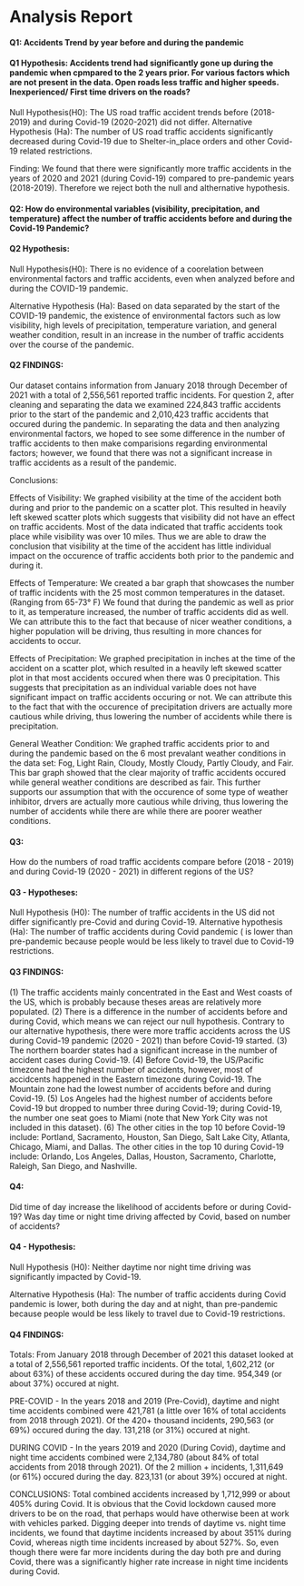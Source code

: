 # Analysis Report
#### Q1: Accidents Trend by year before and during the pandemic
#### Q1 Hypothesis:  Accidents trend had significantly gone up during the pandemic when cpmpared to the 2 years prior. For various factors which are not present in the data. Open roads less traffic and higher speeds. Inexperienced/ First time drivers on the roads?
Null Hypothesis(H0): The US road traffic accident trends before (2018-2019) and during Covid-19 (2020-2021) did not differ.
Alternative Hypothesis (Ha): The number of US road traffic accidents significantly decreased during Covid-19 due to Shelter-in_place orders and other Covid-19 related restrictions.

Finding: We found that there were significantly more traffic accidents in the years of 2020 and 2021 (during Covid-19) compared to pre-pandemic years (2018-2019). Therefore we reject both the null and althernative hypothesis.


#### Q2: How do environmental variables (visibility, precipitation, and temperature) affect the number of traffic accidents before and during the Covid-19 Pandemic?
#### Q2 Hypothesis: 
Null Hypothesis(H0): There is no evidence of a coorelation between environmental factors and traffic accidents, even when analyzed before and during the COVID-19 pandemic. 

Alternative Hypothesis (Ha): Based on data separated by the start of the COVID-19 pandemic, the existence of environmental factors such as low visibility, high levels of precipitation, temperature variation, and general weather condition, result in an increase in the number of traffic accidents over the course of the pandemic. 
#### Q2 FINDINGS:

Our dataset contains information from January 2018 through December of 2021 with a total of 2,556,561 reported traffic incidents. For question 2, after cleaning and separating the data we examined 224,843 traffic accidents prior to the start of the pandemic and 2,010,423 traffic accidents that occured during the pandemic. In separating the data and then analyzing environmental factors, we hoped to see some difference in the number of traffic accidents to then make comparisions regarding environmental factors; however, we found that there was not a significant increase in traffic accidents as a result of the pandemic. 

Conclusions: 

Effects of Visibility: We graphed visibility at the time of the accident both during and prior to the pandemic on a scatter plot. This resulted in heavily left skewed scatter plots which suggests that visibility did not have an effect on traffic accidents. Most of the data indicated that traffic accidents took place while visibility was over 10 miles. Thus we are able to draw the conclusion that visibility at the time of the accident has little individual impact on the occurence of traffic accidents both prior to the pandemic and during it. 
 
Effects of Temperature: We created a bar graph that showcases the number of traffic incidents with the 25 most common temperatures in the dataset. (Ranging from 65-73° F) We found that during the pandemic as well as prior to it, as temperature increased, the number of traffic accidents did as well. We can attribute this to the fact that because of nicer weather conditions, a higher population will be driving, thus resulting in more chances for accidents to occur. 

Effects of Precipitation: We graphed precipitation in inches at the time of the accident on a scatter plot, which resulted in a heavily left skewed scatter plot in that most accidents occured when there was 0 precipitation. This suggests that precipitation as an individual variable does not have significant impact on traffic accidents occuring or not. We can attribute this to the fact that with the occurence of precipitation drivers are actually more cautious while driving, thus lowering the number of accidents while there is precipitation. 

General Weather Condition: We graphed traffic accidents prior to and during the pandemic based on the 6 most prevalant weather conditions in the data set: Fog, Light Rain, Cloudy, Mostly Cloudy, Partly Cloudy, and Fair. This bar graph showed that the clear majority of traffic accidents occured while general weather conditions are described as fair. This further supports our assumption that with the occurence of some type of weather inhibitor, drvers are actually more cautious while driving, thus lowering the number of accidents while there are while there are poorer weather conditions. 


#### Q3:
How do the numbers of road traffic accidents compare before (2018 - 2019) and during Covid-19 (2020 - 2021) in different regions of the US? 

#### Q3 - Hypotheses: 
Null Hypothesis (H0): The number of traffic accidents in the US did not differ significantly pre-Covid and during Covid-19.
Alternative hypothesis (Ha): The number of traffic accidents during Covid pandemic ( is lower than pre-pandemic because people would be less likely to travel due to Covid-19 restrictions.

#### Q3 FINDINGS:
(1) The traffic accidents mainly concentrated in the East and West coasts of the US, which is probably because theses areas are relatively more populated. 
(2) There is a difference in the number of accidents before and during Covid, which means we can reject our null hypothesis. Contrary to our alternative hypothesis, there were more traffic accidents across the US during Covid-19 pandemic (2020 - 2021) than before Covid-19 started.
(3) The northern boarder states had a significant increase in the number of accident cases during Covid-19.
(4) Before Covid-19, the US/Pacific timezone had the highest number of accidents, however, most of accidcents happened in the Eastern timezone during Covid-19. The Mountain zone had the lowest number of accidents before and during Covid-19.
(5) Los Angeles had the highest number of accidents before Covid-19 but dropped to number three during Covid-19; during Covid-19, the number one seat goes to Miami (note that New York City was not included in this dataset).
(6) The other cities in the top 10 before Covid-19 include: Portland, Sacramento, Houston, San Diego, Salt Lake City, Atlanta, Chicago, Miami, and Dallas. The other cities in the top 10 during Covid-19 include: Orlando, Los Angeles, Dallas, Houston, Sacramento, Charlotte, Raleigh, San Diego, and Nashville.


#### Q4: 
Did time of day increase the likelihood of accidents before or during Covid-19? Was day time or night time driving affected by Covid, based on number of accidents?

#### Q4 - Hypothesis: 
Null Hypothesis (H0): Neither daytime nor night time driving was significantly impacted by Covid-19. 

Alternative Hypothesis (Ha): The number of traffic accidents during Covid pandemic is lower, both during the day and at night, than pre-pandemic because people would be less likely to travel due to Covid-19 restrictions.

#### Q4 FINDINGS:

 Totals: 
  From January 2018 through December of 2021 this dataset looked at a total of 2,556,561 reported traffic incidents.
  Of the total, 1,602,212 (or about 63%) of these accidents occured during the day time.
  954,349 (or about 37%) occured at night.
 
 PRE-COVID - 
  In the years 2018 and 2019 (Pre-Covid), daytime and night time accidents combined were 421,781 (a little over 16% of total accidents   from 2018 through 2021).
  Of the 420+ thousand incidents, 290,563 (or 69%) occured during the day.
  131,218 (or 31%) occured at night.
 
 DURING COVID - 
  In the years 2019 and 2020 (During Covid), daytime and night time accidents combined were 2,134,780 (about 84% of total                 accidents from 2018 through 2021).
  Of the 2 million + incidents, 1,311,649 (or 61%) occured during the day.
  823,131 (or about 39%) occured at night.
  
  CONCLUSIONS: 
    Total combined accidents increased by 1,712,999 or about 405% during Covid. It is obvious that the Covid lockdown caused more           drivers to be on the road, that perhaps would have otherwise been at work with vehicles parked. Digging deeper into trends of           daytime vs. night time incidents, we found that daytime incidents increased by about 351% during Covid, whereas nigth time             incidents increased by about 527%. So, even though there were far more incidents during the day both pre and during Covid, there       was a significantly higher rate increase in night time incidents during Covid.
  
 
